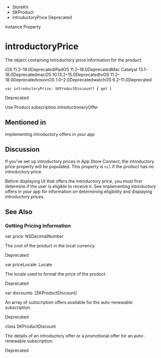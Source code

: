 

- StoreKit
- SKProduct
-  introductoryPrice Deprecated

Instance Property

# introductoryPrice

The object containing introductory price information for the product.

iOS 11.2–18.0DeprecatediPadOS 11.2–18.0DeprecatedMac Catalyst 13.1–18.0DeprecatedmacOS 10.13.2–15.0DeprecatedtvOS 11.2–18.0DeprecatedvisionOS 1.0–2.0DeprecatedwatchOS 6.2–11.0Deprecated

``` source
var introductoryPrice: SKProductDiscount? { get }
```

Deprecated

Use Product.subscription.introductionaryOffer

## Mentioned in 

Implementing introductory offers in your app

## Discussion

If you’ve set up introductory prices in App Store Connect, the introductory price property will be populated. This property is `nil` if the product has no introductory price.

Before displaying UI that offers the introductory price, you must first determine if the user is eligible to receive it. See Implementing introductory offers in your app for information on determining eligibility and displaying introductory prices.

## See Also

### Getting Pricing Information

var price: NSDecimalNumber

The cost of the product in the local currency.

Deprecated

var priceLocale: Locale

The locale used to format the price of the product.

Deprecated

var discounts: [SKProductDiscount]

An array of subscription offers available for the auto-renewable subscription.

Deprecated

class SKProductDiscount

The details of an introductory offer or a promotional offer for an auto-renewable subscription.

Deprecated

